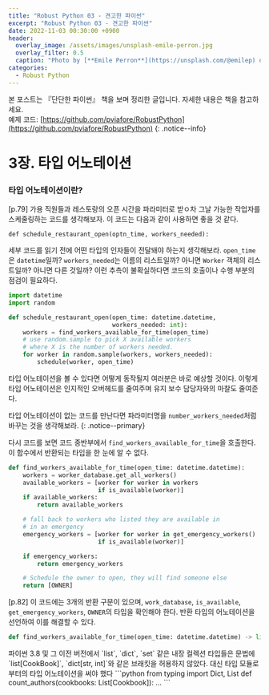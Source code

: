 ```yaml
---
title: "Robust Python 03 - 견고한 파이썬"
excerpt: "Robust Python 03 - 견고한 파이썬"
date: 2022-11-03 00:30:00 +0900
header:
  overlay_image: /assets/images/unsplash-emile-perron.jpg
  overlay_filter: 0.5
  caption: "Photo by [**Emile Perron**](https://unsplash.com/@emilep) on [**Unsplash**](https://unsplash.com/)"
categories:
  - Robust Python
---
```


본 포스트는 『단단한 파이썬』 책을 보며 정리한 글입니다. 자세한 내용은 책을 참고하세요.  
예제 코드: [https://github.com/pviafore/RobustPython](https://github.com/pviafore/RobustPython)
{: .notice--info}

# 3장. 타입 어노테이션

### 타입 어노테이션이란?

[p.79] 가용 직원들과 레스토랑의 오픈 시간을 파라미터로 받ㅇ차 그날 가능한 작업자를 스케줄링하는 코드를 생각해보자. 이 코드는 다음과 같이 사용하면 좋을 것 같다.

`def schedule_restaurant_open(optn_time, workers_needed):`

세부 코드를 읽기 전에 어떤 타입의 인자들이 전달돼야 하는지 생각해보라. `open_time`은 `datetime`일까? `workers_needed`는 이름의 리스트일까? 아니면 `Worker` 객체의 리스트일까? 아니면 다른 것일까? 이런 추측이 불확실하다면 코드의 호출이나 수행 부분의 점검이 필요하다.

```python
import datetime
import random

def schedule_restaurant_open(open_time: datetime.datetime, 
                             workers_needed: int):
    workers = find_workers_available_for_time(open_time)
    # use random.sample to pick X available workers
    # where X is the number of workers needed.
    for worker in random.sample(workers, workers_needed):
        schedule(worker, open_time)
```

타입 어노테이션을 볼 수 있다면 어떻게 동작될지 여러분은 바로 예상할 것이다. 이렇게 타입 어노테이션은 인지적인 오버헤드를 줄여주며 유지 보수 담당자와의 마찰도 줄여준다.

타입 어노테이션이 없는 코드를 만난다면 파라미터명을 `number_workers_needed`처럼 바꾸는 것을 생각해보라.
{: .notice--primary}

다시 코드를 보면 코드 중반부에서 `find_workers_available_for_time`을 호출한다. 이 함수에서 반환되는 타입을 한 눈에 알 수 없다.

```python
def find_workers_available_for_time(open_time: datetime.datetime):
    workers = worker_database.get_all_workers()
    available_workers = [worker for worker in workers
                         if is_available(worker)]
    if available_workers:
        return available_workers

    # fall back to workers who listed they are available in
    # in an emergency
    emergency_workers = [worker for worker in get_emergency_workers()
                         if is_available(worker)]

    if emergency_workers:
        return emergency_workers

    # Schedule the owner to open, they will find someone else
    return [OWNER]
```

[p.82] 이 코드에는 3개의 반환 구문이 있으며, `work_database`, `is_available`, `get_emergency_workers`, `OWNER`의 타입을 확인해야 한다. 
반환 타입의 어노테이션을 선언하여 이를 해결할 수 있다.

```python
def find_workers_available_for_time(open_time: datetime.datetime) -> list[str]:
```

<div class="notice--warning" markdown="1">
파이썬 3.8 및 그 이전 버전에서 `list`, `dict`, `set` 같은 내장 컬렉션 타입들은 문법에 `list[CookBook]`, `dict[str, int]`와 같은 브래킷을 허용하지 않았다. 대신 타입 모듈로부터의 타입 어노테이션을 써야 했다
```python
from typing import Dict, List
def count_authors(cookbooks: List[Cookbook]):
  ...
```
</div>